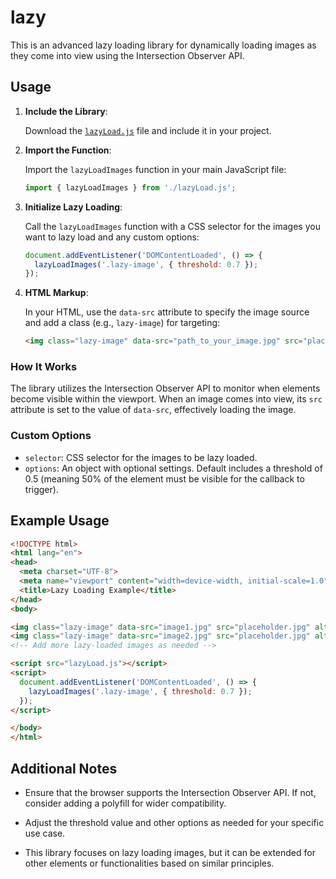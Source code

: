 # lazy

This is an advanced lazy loading library for dynamically loading images as they come into view using the Intersection Observer API.

## Usage

1. **Include the Library**:

   Download the [`lazyLoad.js`](./lazyLoad.js) file and include it in your project.

2. **Import the Function**:

   Import the `lazyLoadImages` function in your main JavaScript file:

   ```javascript
   import { lazyLoadImages } from './lazyLoad.js';
   ```

3. **Initialize Lazy Loading**:

   Call the `lazyLoadImages` function with a CSS selector for the images you want to lazy load and any custom options:

   ```javascript
   document.addEventListener('DOMContentLoaded', () => {
     lazyLoadImages('.lazy-image', { threshold: 0.7 });
   });
   ```

4. **HTML Markup**:

   In your HTML, use the `data-src` attribute to specify the image source and add a class (e.g., `lazy-image`) for targeting:

   ```html
   <img class="lazy-image" data-src="path_to_your_image.jpg" src="placeholder.jpg" alt="Description">
   ```

### How It Works

The library utilizes the Intersection Observer API to monitor when elements become visible within the viewport. When an image comes into view, its `src` attribute is set to the value of `data-src`, effectively loading the image.

### Custom Options

- `selector`: CSS selector for the images to be lazy loaded.
- `options`: An object with optional settings. Default includes a threshold of 0.5 (meaning 50% of the element must be visible for the callback to trigger).

## Example Usage

```html
<!DOCTYPE html>
<html lang="en">
<head>
  <meta charset="UTF-8">
  <meta name="viewport" content="width=device-width, initial-scale=1.0">
  <title>Lazy Loading Example</title>
</head>
<body>

<img class="lazy-image" data-src="image1.jpg" src="placeholder.jpg" alt="Image 1">
<img class="lazy-image" data-src="image2.jpg" src="placeholder.jpg" alt="Image 2">
<!-- Add more lazy-loaded images as needed -->

<script src="lazyLoad.js"></script>
<script>
  document.addEventListener('DOMContentLoaded', () => {
    lazyLoadImages('.lazy-image', { threshold: 0.7 });
  });
</script>

</body>
</html>
```

## Additional Notes

- Ensure that the browser supports the Intersection Observer API. If not, consider adding a polyfill for wider compatibility.

- Adjust the threshold value and other options as needed for your specific use case.

- This library focuses on lazy loading images, but it can be extended for other elements or functionalities based on similar principles.
